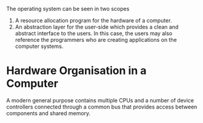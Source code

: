 The operating system can be seen in two scopes
1. A resource allocation program for the hardware of a computer.
2. An abstraction layer for the user-side which provides a clean and abstract interface to the users. In this case, the users may also reference the programmers who are creating applications on the computer systems.
# Hardware Organisation in a Computer
A modern general purpose contains multiple CPUs and a number of device controllers connected through a common bus that provides access between components and shared memory. 
